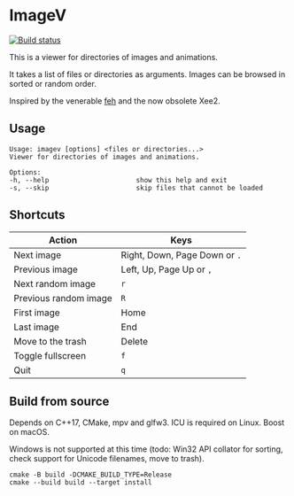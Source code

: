 # ImageV

[![Build status](https://github.com/cfillion/imagev/workflows/build/badge.svg)](https://github.com/cfillion/imagev/actions)

This is a viewer for directories of images and animations.

It takes a list of files or directories as arguments. Images can be
browsed in sorted or random order.

Inspired by the venerable [feh](https://feh.finalrewind.org/) and the now
obsolete Xee2.

## Usage

    Usage: imagev [options] <files or directories...>
    Viewer for directories of images and animations.

    Options:
    -h, --help                      show this help and exit
    -s, --skip                      skip files that cannot be loaded

## Shortcuts

Action                | Keys
--------------------- | -----------------------------
Next image            | Right, Down, Page Down or `.`
Previous image        | Left, Up, Page Up or `,`
Next random image     | `r`
Previous random image | `R`
First image           | Home
Last image            | End
Move to the trash     | Delete
Toggle fullscreen     | `f`
Quit                  | `q`

## Build from source

Depends on C++17, CMake, mpv and glfw3. ICU is required on Linux. Boost on macOS.

Windows is not supported at this time (todo: Win32 API collator for sorting,
check support for Unicode filenames, move to trash).

    cmake -B build -DCMAKE_BUILD_TYPE=Release
    cmake --build build --target install
